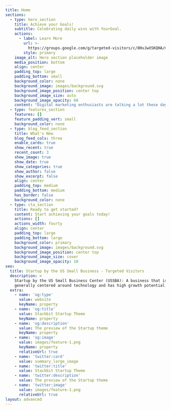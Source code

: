 ```yaml
---
title: Home
sections:
  - type: hero_section
    title: Achieve your Goals!
    subtitle: Celebrating daily wins with YourGoal.
    actions:
      - label: Learn More
        url: >-
          https://groups.google.com/g/targeted-visitors/c/8HvJwXSKQHA/m/NseI_TsVCAAJ
        style: primary
    image_alt: Hero section placeholder image
    media_position: bottom
    align: center
    padding_top: large
    padding_bottom: small
    background_color: none
    background_image: images/background.svg
    background_image_position: center top
    background_image_size: auto
    background_image_opacity: 60
    content: "Digital marketing enthusiasts are talking a lot these days about\nstartups.\_In this article, you will learn about the concept of startup and\nits examples.\n\nStartup is a company that is in the first stage of its\noperations.\_These companies are often initially supported by their\nentrepreneurial founders and used to develop a product or service because their\nfounders believe there is a demand for it.\_Due to limited revenue or high\ncosts, most of these small-scale operations are not sustainable in the long run\nand will not last without the help of investors.\n\nIn the late 1990s, the most common type of startup was\ndotcom.\_Investing at this time was very easy due to the interest of\ninvestors in the emergence of this type of business.\_Simply put, a startup\nis a technology-based business.\_Not every technology-based business is\nnecessarily a startup, but all startups use the [web, mobile, Internet website traffic](https://groups.google.com/g/targeted-visitors/c/4Jd01Dkk3Io), and new technologies to grow and reach a large\nnumber of users.\n\n# What is a startup?\n\nDefinition of Startup: Although the framework of the concept\nof startup is almost fixed, but for this concept, definitions are provided,\nsome examples of which we will examine:\n\n## [**Definition of Startup by the US Small Business Center (USSBA)**](https://groups.google.com/g/targeted-visitors/c/8HvJwXSKQHA)**:**\n\nA business that is generally centered around technology and\nhas high growth potential.\n\n## Definition of Startup by Steve Blank:\n\nAn organization formed in search of a business model that is\nreproducible and scalable.\n\n## Definition of Startup by Eric Reese:\n\nA startup is a human entity that has been created to present\na new product or service in a situation of high ambiguity.\_This definition\nis given in Eric Reese's book Pure Toddler.\n\n## Definition of startup as an English word in Webster Dictionary:\n\nOperation Set up and launch an operation or move\n\n## What is the difference between a startup and a\_small business?\n\nAt first, many of us may think of startups as equivalent to\nsmall businesses.\_Although startups and small businesses are similar in\nmany ways, there are differences.\n\n## Types of startups\n\nSubblock, author of the Economy website, introduces 5 types\nof successful startups as follows: (Types of startups)\n\nIt is a startup that is integrated into our daily\nlives.\_For example, a person who has provided an electric car for fun in\nthe park, by offering it to others and receiving money, can keep his electric\ncar at a high level and have more fun\n\nIn this type of startup, it is usually owned and operated by\na family, and they do more to support the family.\n\nThese types of profits are more productive and generally\nform a group of innovative and creative clusters.\_So that a few good ideas\ntogether form a purer idea.\n\nTypes of startups include lifestyle, small businesses,\nscalable, for sale, social and large businesses\n\nFor example, in the field of housing, start-ups are provided\nthat can solve the problem of real estate companies quickly.\_The creator\nof this startup only aims to sell this startup to large companies.\n\nThe goal of these startups is not just to make money, and\ntheir focus is more on turning the world into a better place for humans.\n\nLarge companies are forced to compete with new programs and\nstartups due to changes in customer tastes, new technologies, legislation, new\ncompetitors, and so on.\n\nUnlike scalable startups, the goal of these startups is to\nmake the world a better place, not to gain market share or build wealth for its\nfounders.\_After stating the types of startups to better understand the\nconcept. Startup, you need to\_get acquainted\_with startup\_weekend.\n\n### Startup Weekend\n\nStartup Weekend is a 54-hour weekend event where people from\ndifferent groups (developers, business executives, etc.) come up with\nideas.\_In fact, Startup Weekend is a place to present ideas.\_Judges\nand investment companies decide to accept or reject ideas by looking at\ndifferent ideas.\_\n\nThe first startup weekend history, which is also the first\nstartup history in its current form, dates back to 2007 in Boulder, Colorado,\nUSA.\_70 investors were present at that event.\n\nIn the continuation of this article, a brief history of\nentrepreneurship in Iran and the world is given in order to answer questions\nsuch as [how to\nbuild a startup](https://sites.google.com/view/php-4-beginners/home).\n\n#### History of Entrepreneurship\n\nFirst, we need to describe a concept called production\nscale.\n\nDefine production scale\n\nThe scale of production actually represents the output of a\nunit - usually industrial.\_Units that have a high output rate know their\nvolume of production with a high scale of production. How to produce falls into\nthe following four categories, which will be briefly described:\n\nBeginning in the 18th century, entrepreneurs moved from\nsmall-scale production in small towns to mass production.\_The availability\nof energy and manpower led to this move.\_The growing demand for products\nrequired proper organization and on the other hand provided the space for\nbusinesses to start.\_The United States played a prominent role during this\nperiod, and entrepreneurs such as Andrew Carnegie, George Morgan, and John\nDee.\_Rockefeller, Frank Kennan and Henry Ford.\n\nThere are other startups that operate in different\nfields.\_They can be seen below:\n\nAccording to the above list, the startups needed in Iran can\nbe identified and created with a correct idea generation.\n\n#### How to build a startup?\n\nYou can also use the checklist this [website](https://www.targetedwebtraffic.com/) to drive your ideas to\nstartups and start a business.\n"
  - type: features_section
    features: []
    feature_padding_vert: small
    background_color: none
  - type: blog_feed_section
    title: What's New
    blog_feed_cols: three
    enable_cards: true
    show_recent: true
    recent_count: 3
    show_image: true
    show_date: true
    show_categories: true
    show_author: false
    show_excerpt: false
    align: center
    padding_top: medium
    padding_bottom: medium
    has_border: false
    background_color: none
  - type: cta_section
    title: Ready to get started?
    content: Start achieving your goals today!
    actions: []
    actions_width: fourty
    align: center
    padding_top: large
    padding_bottom: large
    background_color: primary
    background_image: images/background.svg
    background_image_position: center top
    background_image_size: cover
    background_image_opacity: 10
seo:
  title: Startup by the US Small Business - Targeted Visitors
  description: >
    Startup by the US Small Business Center (USSBA): A business that is
    generally centered around technology and has high growth potential.
  extra:
    - name: 'og:type'
      value: website
      keyName: property
    - name: 'og:title'
      value: Stackbit Startup Theme
      keyName: property
    - name: 'og:description'
      value: The preview of the Startup theme
      keyName: property
    - name: 'og:image'
      value: images/feature-1.png
      keyName: property
      relativeUrl: true
    - name: 'twitter:card'
      value: summary_large_image
    - name: 'twitter:title'
      value: Stackbit Startup Theme
    - name: 'twitter:description'
      value: The preview of the Startup theme
    - name: 'twitter:image'
      value: images/feature-1.png
      relativeUrl: true
layout: advanced
---
```

